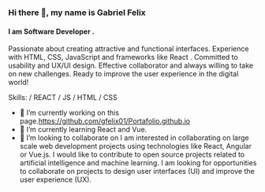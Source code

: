### Hi there 👋, my name is Gabriel Felix
#### I am Software Developer .
Passionate about creating attractive and functional interfaces. Experience with HTML, CSS, JavaScript and frameworks like React . Committed to usability and UX/UI design. Effective collaborator and always willing to take on new challenges. Ready to improve the user experience in the digital world!

Skills: / REACT / JS / HTML / CSS

- 🔭 I’m currently working on this page.https://github.com/gfelix01/Portafolio.github.io 
- 🌱 I’m currently learning React and Vue. 
- 👯 I’m looking to collaborate on I am interested in collaborating on large scale web development projects using technologies like React, Angular or Vue.js. I would like to contribute to open source projects related to artificial intelligence and machine learning. I am looking for opportunities to collaborate on projects to design user interfaces (UI) and improve the user experience (UX). 


